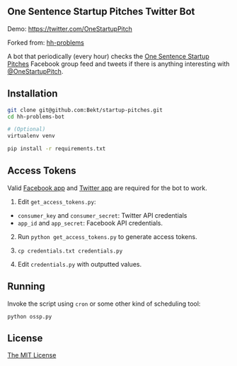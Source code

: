 ## One Sentence Startup Pitches Twitter Bot

Demo: https://twitter.com/OneStartupPitch

Forked from: [hh-problems](https://github.com/Bekt/hh-problems-bot)

A bot that periodically (every hour) checks the 
[One Sentence Startup Pitches](https://www.facebook.com/groups/1500321840185061/)
Facebook group feed and tweets if there is anything interesting with 
[@OneStartupPitch](https://twitter.com/OneStartupPitch).

## Installation

```bash
git clone git@github.com:Bekt/startup-pitches.git
cd hh-problems-bot

# (Optional)
virtualenv venv

pip install -r requirements.txt
```

## Access Tokens
Valid [Facebook app](https://developers.facebook.com) and
[Twitter app](https://apps.twitter.com) are required for the bot to work.

1. Edit `get_access_tokens.py`:
  - `consumer_key` and `consumer_secret`: Twitter API credentials
  - `app_id` and `app_secret`: Facebook API credentials.

2. Run `python get_access_tokens.py` to generate access tokens.

3. `cp credentials.txt credentials.py`

4. Edit `credentials.py` with outputted values.

## Running
Invoke the script using `cron` or some other kind of scheduling tool:
```
python ossp.py
```

## License
[The MIT License](http://opensource.org/licenses/MIT)


